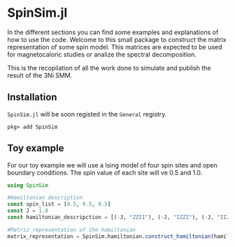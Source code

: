 # SpinSim.jl

In the different sections you can find some examples and explanations of how to use the code.
Welcome to this small package to construct the matrix representation of some spin model.
This matrices are expected to be used for magnetocaloric studies or analize the spectral decomposition.


This is the recopilation of all the work done to simulate and publish the result of the 3Ni SMM.

## Installation

`SpinSim.jl` will be soon registed in the `General` registry.

```julia-repl
pkg> add SpinSim
```

## Toy example
For our toy example we will use a Ising model of four spin sites and open boundary conditions. 
The spin value of each site will ve 0.5 and 1.0.

```julia
using SpinSim

#Hamiltonian description
const spin_list = [0.5, 0.5, 0.5]
const J = 1.0
const hamiltonian_descripction = [(-J, "ZZII"), (-J, "IZZI"), (-J, "IIZZ")]

#Matriz representation of the hamiltonian
matrix_representation = SpinSim.hamiltonian.construct_hamiltonian(hamiltonian_descripction, spin_list)
```

